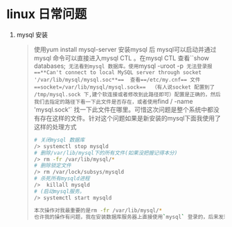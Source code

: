 # linux 日常问题

1. mysql 安装

   > 使用yum install mysql-server 安装mysql 后 mysql可以启动并通过mysql 命令可以直接进入mysql CTL 。在mysql CTL 查看``show databases;` 无法看到mysql 数据库。使用`mysql -uroot -p`  无法登录报 ==**Can't connect to local MySQL server through socket '/var/lib/mysql/mysql.soc**==  查看==/etc/my.cnf== 文件 ==socket=/var/lib/mysql/mysql.sock==  （有人说socket 配置到了 /tmp/mysql.sock 下,建个软连接或者修改到此路径即可）配置是正确的，然后我们去指定的路径下看一下此文件是否存在，或者使用 `find / -name 'mysql.sock'` 找一下此文件在哪里。可惜这次问题是整个系统中都没有存在这样的文件。针对这个问题如果是新安装的mysql下面我使用了这样的处理方式
   >
   > ```bash
   > # 关闭mysql 数据库
   > /> systemctl stop mysqld
   > # 删除/var/lib/mysql下的所有文件(如果没把握记得本分)
   > /> rm -fr /var/lib/mysql/*
   > # 删除锁定文件
   > /> rm /var/lock/subsys/mysqld
   > # 杀死所有mysqld进程
   > />  killall mysqld 
   > # (启动mysql服务。
   > /> systemctl start mysqld
   > 
   > 本次操作对我最重要的是rm -fr /var/lib/mysql/*
   > 也许我的操作有问题，我在安装数据库服务器上直接使用`mysql` 登录的，后来发现使用`mysql -uroot -p`(默认是没有密码的)，让输入密码直接回车。这样子`show databases;` 时就看到mysql 数据库了。
   > ```
   >
   > 

